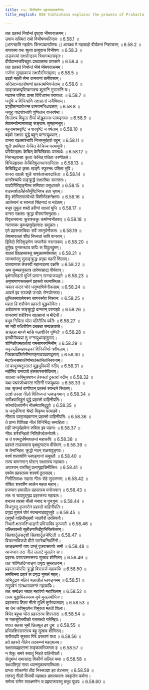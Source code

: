 ```yaml
---
title: ०५८ विभीषणेन प्रहस्तबलवर्णनम्
title_english: 058 Vibhishana explains the prowess of Prahasta

---
```



ततः प्रहस्तं निर्यान्तं दृष्ट्वा भीमपराक्रमम्।  
उवाच सस्मितं रामो विभीषणमरिन्दमः ॥ 6.58.1 ॥   
[आगच्छति महावेगः किंरूपबलपौरुषः।] आचक्ष्व मे महाबाहो वीर्यवन्तं निशाचरम् ॥ 6.58.2 ॥   
राघवस्य वचः श्रुत्वा प्रत्युवाच विभीषणः ॥ 6.58.3 ॥   
लङ्कायां राक्षसेन्द्रस्य त्रिभागबलसंवृतः।  
वीर्यवानस्त्रविच्छूरः प्रख्यातश्च पराक्रमे ॥ 6.58.4 ॥   
ततः प्रहस्तं निर्यान्तं भीमं भीमपराक्रमम्।  
गर्जन्तं सुमहाकायं राक्षसैरभिसंवृतम् ॥ 6.58.5 ॥   
ददर्श महती सेना वानराणां बलीयसाम्।  
अतिसञ्जातरोषाणां प्रहस्तमभिगर्जताम् ॥ 6.58.6 ॥   
खड्गशक्त्यृष्टिबाणाश्च शूलानि मुसलानि च।  
गदाश्च परिघाः प्रासा विविधाश्च परश्वधाः ॥ 6.58.7 ॥   
धनूंषि च विचित्राणि राक्षसानां जयैषिणाम्।  
प्रगृहीतान्यशोभन्त वानरानभिधावताम् ॥ 6.58.8 ॥   
जगृहुः पादपांश्चापि पुष्पितान् वानरर्षभाः।  
शिलाश्च विपुला दीर्घा योद्धुकामाः प्लवङ्गमाः ॥ 6.58.9 ॥   
तेषामन्योन्यमासाद्य सङ्ग्रामः सुमहानभूत्।  
बहूनामश्मवृष्टिं च शरवृष्टिं च वर्षताम् ॥ 6.58.10 ॥   
बहवो राक्षसा युद्धे बहून् वानरयूथपान्।  
वानरा राक्षसांश्चापि निजघ्नुर्बहवो बहून् ॥ 6.58.11 ॥   
शूलैः प्रमथिताः केचित् केचिच्च परमायुधैः।  
परिघैराहताः केचित् केचिच्छिन्नाः परश्वधैः ॥ 6.58.12 ॥   
निरुच्छ्वासाः कृताः केचित् पतिता धरणीतले।  
विभिन्नहृदयाः केचिदिषुसन्धानसन्दिताः ॥ 6.58.13 ॥   
केचिद्द्विधा कृताः खड्गैः स्फुरन्तः पतिता भुवि।  
वानरा राक्षसैः शूलैः पार्श्वतश्चावदारिताः ॥ 6.58.14 ॥   
वानरैश्चापि सङ्क्रुद्धै राक्षसौघाः समन्ततः।  
पादपैर्गिरिशृङ्गैश्च सम्पिष्टा वसुधातले ॥ 6.58.15 ॥   
वज्रस्पर्शतलैर्हस्तैर्मुष्टिभिश्च हता भृशम्।  
वैमुः शोणितमास्येभ्यो विशीर्णदशनेक्षणाः ॥ 6.58.16 ॥   
आर्तस्वनं च स्वनतां सिंहनादं च नर्दताम्।  
बभूव तुमुलः शब्दो हरीणां रक्षसां युधि ॥ 6.58.17 ॥   
वानरा राक्षसाः क्रुद्धा वीरमार्गमनुव्रताः।  
विवृत्तनयनाः क्रूराश्चक्रुः कर्माण्यभीतवत् ॥ 6.58.18 ॥   
नरान्तकः कुम्भहनुर्महानादः समुन्नतः।  
एते प्रहस्तसचिवाः सर्वे जघ्नुर्वनौकसः ॥ 6.58.19 ॥   
तेषामापततां शीघ्रं निघ्नतां चापि वानरान्।  
द्विविदो गिरिशृङ्गेण जघानैकं नरान्तकम् ॥ 6.58.20 ॥   
दुर्मुखः पुनरुत्थाय कपिः स विपुलद्रुमम्।  
राक्षसं क्षिप्रहस्तस्तु समुन्नतमपोथयत् ॥ 6.58.21 ॥   
जाम्बवांस्तु सुसङ्क्रुद्धः प्रगृह्य महतीं शिलाम्।  
पातयामास तेजस्वी महानादस्य वक्षसि ॥ 6.58.22 ॥   
अथ कुम्भहनुस्तत्र तारेणासाद्य वीर्यवान्।  
वृक्षेणाभिहतो मूर्ध्नि प्राणान् सन्त्याजयद्रणे ॥ 6.58.23 ॥   
अमृष्यमाणस्तत्कर्म प्रहस्तो रथमास्थितः।  
चकार कदनं घोरं धनुष्पाणिर्वनौकसाम् ॥ 6.58.24 ॥   
आवर्त इव सञ्जज्ञे उभयोः सेनयोस्तदा।  
क्षुभितस्याप्रमेयस्य सागरस्येव निस्वनः ॥ 6.58.25 ॥   
महता हि शरौघेण प्रहस्तो युद्धकोविदः।  
अर्दयामास सङ्क्रुद्धो वानरान् परमाहवे ॥ 6.58.26 ॥   
वानराणां शरीरैश्च राक्षसानां च मेदिनी।  
बभूव निचिता घोरा पतितैरिव पर्वतैः ॥ 6.58.27 ॥   
सा मही रुधिरौघेण प्रच्छन्ना सम्प्रकाशते।  
सञ्छन्ना माधवे मासि पलाशैरिव पुष्पितैः ॥ 6.58.28 ॥   
हतवीरौघवप्रां तु भग्नायुधमहाद्रुमाम्।  
शोणितौघमहातोयां यमसागरगमिनीम् ॥ 6.58.29 ॥   
यकृत्प्लीहमहापङ्कां विनिकीर्णान्त्रशैवलाम्।  
भिन्नकायशिरोमीनामङ्गावयवशाद्वलाम् ॥ 6.58.30 ॥   
मेदःफेनसमाकीर्णामार्तस्तनितनिस्वनाम्।  
तां कापुरुषदुस्तारां युद्धभूमिमयीं नदीम् ॥ 6.58.31 ॥   
नदीमिव घनापाये हंससारससेविताम्।  
राक्षसाः कपिमुख्याश्च तेरुस्तां दुस्तरां नदीम् ॥ 6.58.32 ॥   
यथा पद्मरजोध्वस्तां नलिनीं गजयूथपाः ॥ 6.58.33 ॥   
ततः सृजन्तं बाणौघान् प्रहस्तं स्यन्दने स्थितम्।  
ददर्श तरसा नीलो विनिघ्नन्तं प्लवङ्गमान् ॥ 6.58.34 ॥   
समीक्ष्याभिद्रुतं युद्धे प्रहस्तो वाहिनीपतिः।  
रथेनादित्यवर्णेन नीलमेवाभिदुद्रुवे ॥ 6.58.35 ॥   
स धनुर्धन्विनां श्रेष्ठो विकृष्य परमाहवे।  
नीलाय व्यसृजद्बाणान् प्रहस्तो वाहिनीपतिः ॥ 6.58.36 ॥   
ते प्राप्य विशिखा नीलं विनिर्भिद्य समाहिताः।  
महीं जग्मुर्महावेगा रुषिता इव पन्नगाः ॥ 6.58.37 ॥   
नीलः शरैरभिहतो निशितैर्ज्वलनोपमैः।  
स तं परमदुर्धर्षमापतन्तं महाकपिः ॥ 6.58.38 ॥   
प्रहस्तं ताडयामास वृक्षमुत्पाट्य वीर्यवान् ॥ 6.58.39 ॥   
स तेनाभिहतः क्रुद्धो नदन् राक्षसपुङ्गवः।  
ववर्ष शरवर्षाणि प्लवङ्गानां चमूपतौ ॥ 6.58.40 ॥   
तस्य बाणगणान् घोरान् राक्षसस्य महाबलः।  
अपारयन् वारयितुं प्रत्यगृह्णान्निमीलितः ॥ 6.58.41 ॥   
एवमेव प्रहस्तस्य शरवर्षं दुरासदम्।  
निमीलिताक्षः सहसा नीलः सेहे सुदारुणम् ॥ 6.58.42 ॥   
रोषितः शरवर्षेण सालेन महता महान्।  
प्रजघान हयान्नीलः प्रहस्तस्य मनोजवान् ॥ 6.58.43 ॥   
ततः स चापमुद्गृह्य प्रहस्तस्य महाबलः।  
बभञ्ज तरसा नीलो ननाद च पुनःपुनः ॥ 6.58.44 ॥   
विधनुस्तु कृतस्तेन प्रहस्तो वाहिनीपतिः।  
प्रगृह्य मुसलं घोरं स्यन्दनादवपुप्लुवे ॥ 6.58.45 ॥   
तावुभौ वाहिनीमुख्यौ जातवैरौ तरस्विनौ।  
स्थितौ क्षतजदिग्धाङ्गौ प्रभिन्नाविव कुञ्जरौ ॥ 6.58.46 ॥   
उल्लिखन्तौ सुतीक्ष्णाभिर्दंष्ट्राभिरितरेतरम्।  
सिंहशार्दूलसदृशौ सिंहशार्दूलचेष्टितौ ॥ 6.58.47 ॥   
विक्रान्तविजयौ वीरौ समरेष्वनिवर्तिनौ।  
काङ्क्षमाणौ यशः प्राप्तुं वृत्रवासवयोः समौ ॥ 6.58.48 ॥   
आजघान तदा नीलं ललाटे मुसलेन सः।  
प्रहस्तः परमायत्तस्तस्य सुस्राव शोणितम् ॥ 6.58.49 ॥   
ततः शोणितदिग्धाङ्गः प्रगृह्य सुमहातरुम्।  
प्रहस्तस्योरसि क्रुद्धो विससर्ज महाकपिः ॥ 6.58.50 ॥   
तमचिन्त्य प्रहारं स प्रगृह्य मुसलं महत्।  
अभिदुद्राव बलिनं बलान्नीलं प्लवङ्गमम् ॥ 6.58.51 ॥   
तमुग्रवेगं संरब्धमापतन्तं महाकपिः।  
ततः सम्प्रेक्ष्य जग्राह महावेगो महाशिलाम् ॥ 6.58.52 ॥   
तस्य युद्धाभिकामस्य मृधे मुसलयोधिनः।  
प्रहस्तस्य शिलां नीलो मूर्ध्नि तूर्णमपातयत् ॥ 6.58.53 ॥   
सा तेन कपिमुख्येन विमुक्ता महती शिला।  
बिभेद बहुधा घोरा प्रहस्तस्य शिरस्तदा ॥ 6.58.54 ॥   
स गतासुर्गतश्रीको गतसत्त्वो गतेन्द्रियः।  
पपात सहसा भूमौ छिन्नमूल इव द्रुमः ॥ 6.58.55 ॥   
प्रभिन्नशिरसस्तस्य बहु सुस्राव शोणितम्।  
शरीरादपि सुस्राव गिरेः प्रस्रवणं यथा ॥ 6.58.56 ॥   
हते प्रहस्ते नीलेन तदकम्प्यं महद्बलम्।  
रक्षसामप्रहृष्टानां लङ्कामभिजगाम ह ॥ 6.58.57 ॥   
न शेकुः समरे स्थातुं निहते वाहिनीपतौ।  
सेतुबन्धं समासाद्य विकीर्णं सलिलं यथा ॥ 6.58.58 ॥   
रक्षःपतिगृहं गत्वा ध्यानमूकत्वमास्थिताः।  
प्राप्ताः शोकार्णवं तीव्रं निस्सञ्ज्ञा इव तेऽभवन् ॥ 6.58.59 ॥   
ततस्तु नीलो विजयी महाबलः प्रशस्यमानः स्वकृतेन कर्मणा।  
समेत्य रामेण सलक्ष्मणेन च प्रहृष्टरूपस्तु बभूव यूथपः ॥ 6.58.60 ॥   